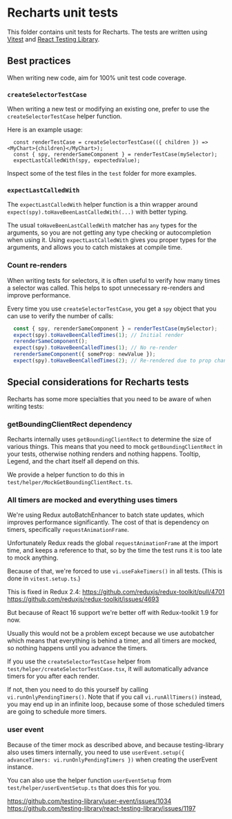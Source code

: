 # Recharts unit tests

This folder contains unit tests for Recharts. The tests are written using [Vitest](https://vitest.dev/) and [React Testing Library](https://testing-library.com/docs/react-testing-library/intro/).

## Best practices

When writing new code, aim for 100% unit test code coverage.

### `createSelectorTestCase`

When writing a new test or modifying an existing one, prefer to use the `createSelectorTestCase` helper function.

Here is an example usage:

```tsx
  const renderTestCase = createSelectorTestCase(({ children }) => <MyChart>{children}</MyChart>);
  const { spy, rerenderSameComponent } = renderTestCase(mySelector);
  expectLastCalledWith(spy, expectedValue);
```

Inspect some of the test files in the `test` folder for more examples.

### `expectLastCalledWith`

The `expectLastCalledWith` helper function is a thin wrapper around `expect(spy).toHaveBeenLastCalledWith(...)`
with better typing.

The usual `toHaveBeenLastCalledWith` matcher has `any` types for the arguments,
so you are not getting any type checking or autocompletion when using it.
Using `expectLastCalledWith` gives you proper types for the arguments, and allows you to catch mistakes at compile time.

### Count re-renders

When writing tests for selectors, it is often useful to verify how many times a selector was called.
This helps to spot unnecessary re-renders and improve performance.

Every time you use `createSelectorTestCase`, you get a `spy` object that you can use to verify the number of calls:

```ts
  const { spy, rerenderSameComponent } = renderTestCase(mySelector);
  expect(spy).toHaveBeenCalledTimes(1); // Initial render
  rerenderSameComponent();
  expect(spy).toHaveBeenCalledTimes(1); // No re-render
  rerenderSameComponent({ someProp: newValue });
  expect(spy).toHaveBeenCalledTimes(2); // Re-rendered due to prop change
```

## Special considerations for Recharts tests

Recharts has some more specialties that you need to be aware of when writing tests:

### getBoundingClientRect dependency

Recharts internally uses `getBoundingClientRect` to determine the size of various things. This means that you need to mock `getBoundingClientRect` in your tests,
otherwise nothing renders and nothing happens. Tooltip, Legend, and the chart itself all depend on this.

We provide a helper function to do this in `test/helper/MockGetBoundingClientRect.ts`.

### All timers are mocked and everything uses timers

We're using Redux autoBatchEnhancer to batch state updates, which improves performance significantly.
The cost of that is dependency on timers, specifically `requestAnimationFrame`.

Unfortunately Redux reads the global `requestAnimationFrame` at the import time,
and keeps a reference to that, so by the time the test runs it is too late to mock anything.

Because of that, we're forced to use `vi.useFakeTimers()` in all tests. (This is done in `vitest.setup.ts`.)

This is fixed in Redux 2.4:
https://github.com/reduxjs/redux-toolkit/pull/4701
https://github.com/reduxjs/redux-toolkit/issues/4693

But because of React 16 support we're better off with Redux-toolkit 1.9 for now.

Usually this would not be a problem except because we use autobatcher which means that everything is behind a timer,
and all timers are mocked, so nothing happens until you advance the timers.

If you use the `createSelectorTestCase` helper from `test/helper/createSelectorTestCase.tsx`,
it will automatically advance timers for you after each render.

If not, then you need to do this yourself by calling `vi.runOnlyPendingTimers()`.
Note that if you call `vi.runAllTimers()` instead, you may end up in an infinite loop,
because some of those scheduled timers are going to schedule more timers.

### user event

Because of the timer mock as described above,
and because testing-library also uses timers internally,
you need to use `userEvent.setup({ advanceTimers: vi.runOnlyPendingTimers })`
when creating the userEvent instance.

You can also use the helper function `userEventSetup` from `test/helper/userEventSetup.ts` that does this for you.

https://github.com/testing-library/user-event/issues/1034
https://github.com/testing-library/react-testing-library/issues/1197
